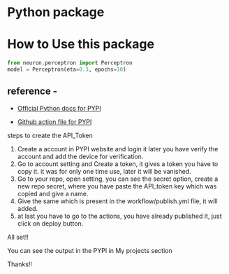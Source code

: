 # Python package

# How to Use this package
```python
from neuron.perceptron import Perceptron
model = Perceptron(eta=0.3, epochs=10)
```

## reference -

* [Official Python docs for PYPI](https://packaging.python.org/en/latest/tutorials/packaging-projects/)

* [Github action file for PYPI](https://docs.github.com/en/actions/automating-builds-and-tests/building-and-testing-python#publishing-to-package-registries)

steps to create the API_Token 
1. Create a account in PYPI website and login it later you have verify the account and add the device for verification.
2. Go to account setting and Create a token, it gives a token you have to copy it. it was for only one time use, later it will be vanished.
3. Go to your repo, open setting, you can see the secret option, create a new repo secret, where you have paste the API_token key which was copied and give a name.
4. Give the same which is present in the workflow/publish.yml file, it will added.
5. at last you have to go to the actions, you have already published it, just click on deploy button.

All set!! 

You can see the output in the PYPI in My projects section 

Thanks!!